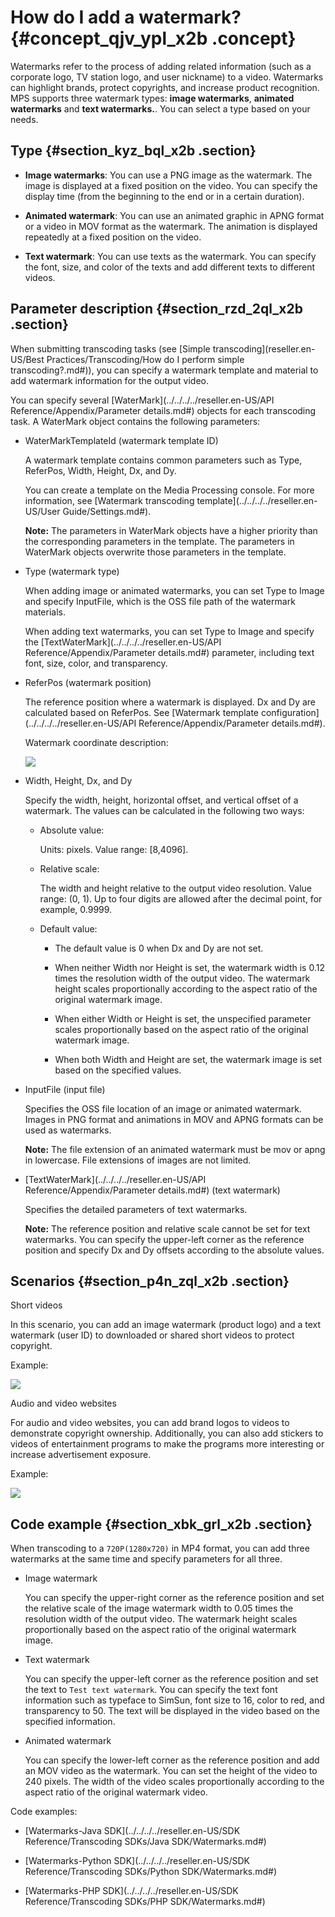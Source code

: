 # How do I add a watermark? {#concept_qjv_ypl_x2b .concept}

Watermarks refer to the process of adding related information \(such as a corporate logo, TV station logo, and user nickname\) to a video. Watermarks can highlight brands, protect copyrights, and increase product recognition. MPS supports three watermark types: **image watermarks**, **animated watermarks** and **text watermarks.**. You can select a type based on your needs.

## Type {#section_kyz_bql_x2b .section}

-   **Image watermarks**: You can use a PNG image as the watermark. The image is displayed at a fixed position on the video. You can specify the display time \(from the beginning to the end or in a certain duration\).

-   **Animated watermark**: You can use an animated graphic in APNG format or a video in MOV format as the watermark. The animation is displayed repeatedly at a fixed position on the video.

-   **Text watermark**: You can use texts as the watermark. You can specify the font, size, and color of the texts and add different texts to different videos.


## Parameter description {#section_rzd_2ql_x2b .section}

When submitting transcoding tasks \(see [Simple transcoding](reseller.en-US/Best Practices/Transcoding/How do I perform simple transcoding?.md#)\), you can specify a watermark template and material to add watermark information for the output video.

You can specify several [WaterMark](../../../../reseller.en-US/API Reference/Appendix/Parameter details.md#) objects for each transcoding task. A WaterMark object contains the following parameters:

-   WaterMarkTemplateId \(watermark template ID\)

    A watermark template contains common parameters such as Type, ReferPos, Width, Height, Dx, and Dy.

    You can create a template on the Media Processing console. For more information, see [Watermark transcoding template](../../../../reseller.en-US/User Guide/Settings.md#).

    **Note:** The parameters in WaterMark objects have a higher priority than the corresponding parameters in the template. The parameters in WaterMark objects overwrite those parameters in the template.

-   Type \(watermark type\)

    When adding image or animated watermarks, you can set Type to Image and specify InputFile, which is the OSS file path of the watermark materials.

    When adding text watermarks, you can set Type to Image and specify the [TextWaterMark](../../../../reseller.en-US/API Reference/Appendix/Parameter details.md#) parameter, including text font, size, color, and transparency.

-   ReferPos \(watermark position\)

    The reference position where a watermark is displayed. Dx and Dy are calculated based on ReferPos. See [Watermark template configuration](../../../../reseller.en-US/API Reference/Appendix/Parameter details.md#).

    Watermark coordinate description:

    ![](images/10135_en-US.png)

-   Width, Height, Dx, and Dy

    Specify the width, height, horizontal offset, and vertical offset of a watermark. The values can be calculated in the following two ways:

    -   Absolute value:

        Units: pixels. Value range: \[8,4096\].

    -   Relative scale:

        The width and height relative to the output video resolution. Value range: \(0, 1\). Up to four digits are allowed after the decimal point, for example, 0.9999.

    -   Default value:

        -   The default value is 0 when Dx and Dy are not set.

        -   When neither Width nor Height is set, the watermark width is 0.12 times the resolution width of the output video. The watermark height scales proportionally according to the aspect ratio of the original watermark image.

        -   When either Width or Height is set, the unspecified parameter scales proportionally based on the aspect ratio of the original watermark image.

        -   When both Width and Height are set, the watermark image is set based on the specified values.

-   InputFile \(input file\)

    Specifies the OSS file location of an image or animated watermark. Images in PNG format and animations in MOV and APNG formats can be used as watermarks.

    **Note:** The file extension of an animated watermark must be mov or apng in lowercase. File extensions of images are not limited.

-   [TextWaterMark](../../../../reseller.en-US/API Reference/Appendix/Parameter details.md#) \(text watermark\)

    Specifies the detailed parameters of text watermarks.

    **Note:** The reference position and relative scale cannot be set for text watermarks. You can specify the upper-left corner as the reference position and specify Dx and Dy offsets according to the absolute values.


## Scenarios {#section_p4n_zql_x2b .section}

Short videos

In this scenario, you can add an image watermark \(product logo\) and a text watermark \(user ID\) to downloaded or shared short videos to protect copyright.

Example:

![](images/10136_en-US.png)

Audio and video websites

For audio and video websites, you can add brand logos to videos to demonstrate copyright ownership. Additionally, you can also add stickers to videos of entertainment programs to make the programs more interesting or increase advertisement exposure.

Example:

![](images/10137_en-US.png)

## Code example {#section_xbk_grl_x2b .section}

When transcoding to a `720P(1280x720)` in MP4 format, you can add three watermarks at the same time and specify parameters for all three.

-   Image watermark

    You can specify the upper-right corner as the reference position and set the relative scale of the image watermark width to 0.05 times the resolution width of the output video. The watermark height scales proportionally based on the aspect ratio of the original watermark image.

-   Text watermark

    You can specify the upper-left corner as the reference position and set the text to `Test text watermark`. You can specify the text font information such as typeface to SimSun, font size to 16, color to red, and transparency to 50. The text will be displayed in the video based on the specified information.

-   Animated watermark

    You can specify the lower-left corner as the reference position and add an MOV video as the watermark. You can set the height of the video to 240 pixels. The width of the video scales proportionally according to the aspect ratio of the original watermark video.


Code examples:

-   [Watermarks-Java SDK](../../../../reseller.en-US/SDK Reference/Transcoding SDKs/Java SDK/Watermarks.md#)

-   [Watermarks-Python SDK](../../../../reseller.en-US/SDK Reference/Transcoding SDKs/Python SDK/Watermarks.md#)

-   [Watermarks-PHP SDK](../../../../reseller.en-US/SDK Reference/Transcoding SDKs/PHP SDK/Watermarks.md#)


